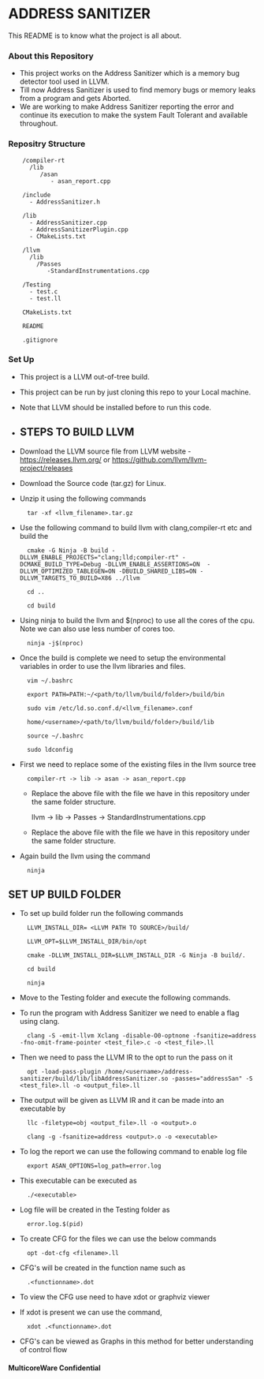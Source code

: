 # ADDRESS SANITIZER #

This README is to know what the project is all about.

### About this Repository ###

* This project works on the Address Sanitizer which is a memory bug detector tool used in LLVM.
* Till now Address Sanitizer is used to find memory bugs or memory leaks from a program and gets Aborted.
* We are working to make Address Sanitizer reporting the error and continue its execution to make the system Fault Tolerant and available throughout. 

### Repositry Structure ###

        
        /compiler-rt
          /lib
             /asan
                - asan_report.cpp

        /include
          - AddressSanitizer.h

        /lib
          - AddressSanitizer.cpp
          - AddressSanitizerPlugin.cpp
          - CMakeLists.txt

        /llvm
          /lib
            /Passes
               -StandardInstrumentations.cpp

        /Testing
          - test.c
          - test.ll

        CMakeLists.txt
        
        README

        .gitignore

        


### Set Up ###

* This project is a LLVM out-of-tree build.

* This project can be run by just cloning this repo to your Local machine.

* Note that LLVM should be installed before to run this code.

* ## STEPS TO BUILD LLVM ##

* Download the LLVM source file from LLVM website - https://releases.llvm.org/ or https://github.com/llvm/llvm-project/releases

* Download the Source code (tar.gz) for Linux.

* Unzip it using the following commands


        tar -xf <llvm_filename>.tar.gz


* Use the following command to build llvm with clang,compiler-rt etc and build the 


        cmake -G Ninja -B build -DLLVM_ENABLE_PROJECTS="clang;lld;compiler-rt" -DCMAKE_BUILD_TYPE=Debug -DLLVM_ENABLE_ASSERTIONS=ON  -DLLVM_OPTIMIZED_TABLEGEN=ON -DBUILD_SHARED_LIBS=ON -DLLVM_TARGETS_TO_BUILD=X86 ../llvm

        cd ..

        cd build


* Using ninja to build the llvm and $(nproc) to use all the cores of the cpu. Note we can also use less number of cores too.


        ninja -j$(nproc)


* Once the build is complete we need to setup the environmental variables in order to use the llvm libraries and files.


        vim ~/.bashrc

        export PATH=PATH:~/<path/to/llvm/build/folder>/build/bin

        sudo vim /etc/ld.so.conf.d/<llvm_filename>.conf

        home/<username>/<path/to/llvm/build/folder>/build/lib

        source ~/.bashrc

        sudo ldconfig


* First we need to replace some of the existing files in the llvm source tree


        compiler-rt -> lib -> asan -> asan_report.cpp

   * Replace the above file with the file we have in this repository under the same folder structure.


        llvm -> lib -> Passes -> StandardInstrumentations.cpp

   * Replace the above file with the file we have in this repository under the same folder structure.

* Again build the llvm using the command


        ninja


## SET UP BUILD FOLDER ##

* To set up build folder run the following commands 


        LLVM_INSTALL_DIR= <LLVM PATH TO SOURCE>/build/
        
        LLVM_OPT=$LLVM_INSTALL_DIR/bin/opt
        
        cmake -DLLVM_INSTALL_DIR=$LLVM_INSTALL_DIR -G Ninja -B build/.
        
        cd build
        
        ninja


* Move to the Testing folder and execute the following commands.

* To run the program with Address Sanitizer we need to enable a flag using clang.


        clang -S -emit-llvm Xclang -disable-O0-optnone -fsanitize=address -fno-omit-frame-pointer <test_file>.c -o <test_file>.ll


* Then we need to pass the LLVM IR to the opt to run the pass on it


        opt -load-pass-plugin /home/<username>/address-sanitizer/build/lib/libAddressSanitizer.so -passes="addressSan" -S <test_file>.ll -o <output_file>.ll


* The output will be given as LLVM IR and it can be made into an executable by


        llc -filetype=obj <output_file>.ll -o <output>.o

        clang -g -fsanitize=address <output>.o -o <executable>

* To log the report we can use the following command to enable log file


        export ASAN_OPTIONS=log_path=error.log


* This executable can be executed as


        ./<executable>


* Log file will be created in the Testing folder as


        error.log.$(pid)


* To create CFG for the files we can use the below commands


        opt -dot-cfg <filename>.ll


* CFG's will be created in the function name such as

        .<functionname>.dot


* To view the CFG use need to have xdot or graphviz viewer
* If xdot is present we can use the command,


        xdot .<functionname>.dot


* CFG's can be viewed as Graphs in this method for better understanding of control flow

#### MulticoreWare Confidential ####